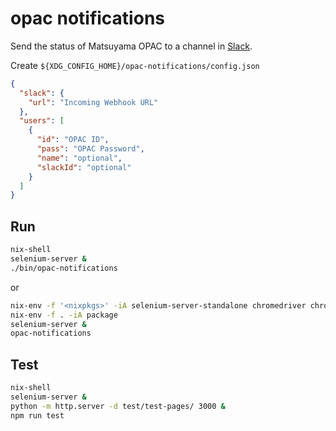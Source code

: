 # opac notifications

Send the status of Matsuyama OPAC to a channel in [Slack](https://slack.com).

Create `${XDG_CONFIG_HOME}/opac-notifications/config.json`

```json
{
  "slack": {
    "url": "Incoming Webhook URL"
  },
  "users": [
    {
      "id": "OPAC ID",
      "pass": "OPAC Password",
      "name": "optional",
      "slackId": "optional"
    }
  ]
}
```

## Run

```sh
nix-shell
selenium-server &
./bin/opac-notifications
```

or

```sh
nix-env -f '<nixpkgs>' -iA selenium-server-standalone chromedriver chromium #(or google-chrome)
nix-env -f . -iA package
selenium-server &
opac-notifications
```

## Test

```sh
nix-shell
selenium-server &
python -m http.server -d test/test-pages/ 3000 &
npm run test
```
